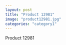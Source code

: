 ```yaml
---
layout: post
title: "Product 12981"
image: "product12981.jpg"
categories: "category1"
---
```

Product 12981
